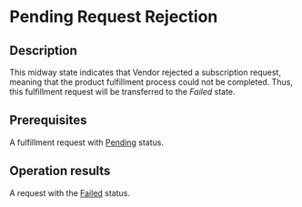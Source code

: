 # Pending Request Rejection
## Description
This midway state indicates that Vendor rejected a subscription request, meaning that the product fulfillment process could not be completed. Thus, this fulfillment request will be transferred to the *Failed* state.
## Prerequisites
A fulfillment request with [Pending](s-b-pending.html) status.
## Operation results
A request with the [Failed](s-f-failed.html) status.